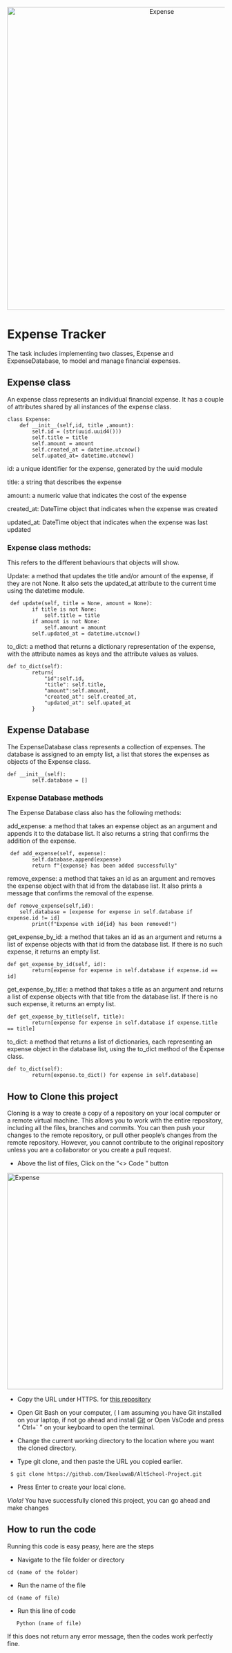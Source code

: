 <p align="center">
  <img alt="Expense" width="700" src="https://i.postimg.cc/2S7YbTh4/istockphoto-1475355603-612x612.jpg"> </p>

# Expense Tracker 

The task includes implementing two classes, Expense and ExpenseDatabase, to model and manage financial expenses.

## Expense class 
An expense class  represents an individual financial expense. It has a couple of attributes shared by all instances of the expense class.

```
class Expense:
    def __init__(self,id, title ,amount):
        self.id = (str(uuid.uuid4()))
        self.title = title
        self.amount = amount
        self.created_at = datetime.utcnow()
        self.upated_at= datetime.utcnow()
```

id: a unique identifier for the expense, generated by the uuid module

title: a string that describes the expense

amount: a numeric value that indicates the cost of the expense

created_at:  DateTime object that indicates when the expense was created

updated_at:  DateTime object that indicates when the expense was last updated

### Expense class methods:
This refers to the different behaviours that objects will show. 

Update: a method that updates the title and/or amount of the expense, if they are not None. It also sets the updated_at attribute to the current time using the datetime module.
```
 def update(self, title = None, amount = None):
        if title is not None:
            self.title = title
        if amount is not None:
            self.amount = amount
        self.updated_at = datetime.utcnow()
```

to_dict: a method that returns a dictionary representation of the expense, with the attribute names as keys and the attribute values as values.

```
def to_dict(self):
        return{
            "id":self.id,
            "title": self.title,
            "amount":self.amount,
            "created_at": self.created_at,
            "updated_at": self.upated_at
        }
```

## Expense Database 
The ExpenseDatabase class represents a collection of expenses. The database is assigned to an empty list, a list that stores the expenses as objects of the Expense class. 

```
def __init__(self):
        self.database = []
```


### Expense Database methods 
The Expense Database class also has the following methods:

add_expense: a method that takes an expense object as an argument and appends it to the database list. It also returns a string that confirms the addition of the expense.

```
 def add_expense(self, expense):
        self.database.append(expense)
        return f"{expense} has been added successfully"

````

remove_expense: a method that takes an id as an argument and removes the expense object with that id from the database list. It also prints a message that confirms the removal of the expense.


```
def remove_expense(self,id):
    self.database = [expense for expense in self.database if expense.id != id]
        print(f"Expense with id{id} has been removed!")
```


get_expense_by_id: a method that takes an id as an argument and returns a list of expense objects with that id from the database list. If there is no such expense, it returns an empty list.

```
def get_expense_by_id(self, id):
        return[expense for expense in self.database if expense.id == id]
```


get_expense_by_title: a method that takes a title as an argument and returns a list of expense objects with that title from the database list. If there is no such expense, it returns an empty list.


```
def get_expense_by_title(self, title):
        return[expense for expense in self.database if expense.title == title]

```

to_dict: a method that returns a list of dictionaries, each representing an expense object in the database list, using the to_dict method of the Expense class.


```
def to_dict(self):
        return[expense.to_dict() for expense in self.database]
```

## How to Clone this project 

Cloning is a way to create a copy of a repository on your local computer or a remote virtual machine.
This allows you to work with the entire repository, including all the files, branches and commits. You can then push your changes to the remote repository, or pull other people’s changes from the remote repository. However, you cannot contribute to the original repository unless you are a collaborator or you create a pull request.

- Above the list of files, Click on the “<> Code ” button 
<p align="left">
  <img alt="Expense" width="500" src="https://i.postimg.cc/dtpqG3LB/project-screenshoot.jpg"> </p>
  
- Copy the URL under HTTPS. for [this repository](https://github.com/IkeoluwaB/AltSchool-Project.git)
  
- Open Git Bash on your computer, ( I am assuming you have Git installed on your laptop, if not go ahead and install [Git](https://git-scm.com/downloads)  or Open VsCode and press “ Ctrl+` ” on your keyboard to open the terminal.
  
- Change the current working directory to the location where you want the cloned directory.
  
- Type git clone, and then paste the URL you copied earlier.

```
 $ git clone https://github.com/IkeoluwaB/AltSchool-Project.git
```

- Press Enter to create your local clone.
  
*Viola!*
You have successfully cloned this project, you can go ahead and make changes 


## How to run the code 
Running this code is easy peasy, here are the steps
- Navigate to the file folder or directory

```
cd (name of the folder)
````

- Run the name of the file

```
cd (name of file)
```

- Run this line of code 
  
```
   Python (name of file)
````

  If this does not return any error message, then the codes work perfectly fine.

  


